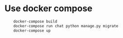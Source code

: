 # Use docker compose 
 
```bash
    docker-compose build
    docker-compose run chat python manage.py migrate
    docker-compose up
```